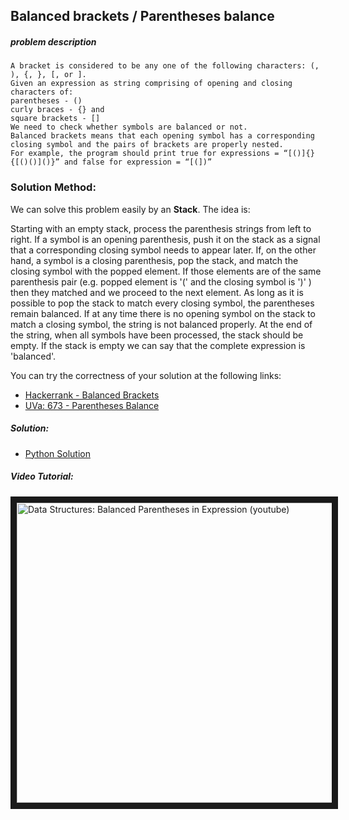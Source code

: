 ## Balanced brackets / Parentheses balance

##### problem description

```
A bracket is considered to be any one of the following characters: (, ), {, }, [, or ].
Given an expression as string comprising of opening and closing characters of:
parentheses - ()
curly braces - {} and
square brackets - []
We need to check whether symbols are balanced or not.
Balanced brackets means that each opening symbol has a corresponding closing symbol and the pairs of brackets are properly nested.
For example, the program should print true for expressions = “[()]{}{[()()]()}” and false for expression = “[(])”
```

### Solution Method:
We can solve this problem easily by an **Stack**. The idea is:

Starting with an empty stack, process the parenthesis strings from left to right. If a symbol is an opening parenthesis, push it on the stack as a signal that a corresponding closing symbol needs to appear later. If, on the other hand, a symbol is a closing parenthesis, pop the stack, and match the closing symbol with the popped element. If those elements are of the same parenthesis pair (e.g. popped element is '(' and the closing symbol is ')' ) then they matched and we proceed to the next element. As long as it is possible to pop the stack to match every closing symbol, the parentheses remain balanced. If at any time there is no opening symbol on the stack to match a closing symbol, the string is not balanced properly. At the end of the string, when all symbols have been processed, the stack should be empty. If the stack is empty we can say that the complete expression is 'balanced'.

You can try the correctness of your solution at the following links:
- [Hackerrank - Balanced Brackets](https://www.hackerrank.com/challenges/ctci-balanced-brackets)
- [UVa: 673 - Parentheses Balance](https://uva.onlinejudge.org/index.php?option=com_onlinejudge&Itemid=8&page=show_problem&problem=614)

##### Solution:
- [Python Solution](/python-solution)

##### Video Tutorial:
<a href="http://www.youtube.com/watch?feature=player_embedded&v=IhJGJG-9Dx8
" target="_blank"><img src="http://img.youtube.com/vi/IhJGJG-9Dx8/0.jpg"
alt="Data Structures: Balanced Parentheses in Expression (youtube)" width="640" height="480" border="10" /></a>
